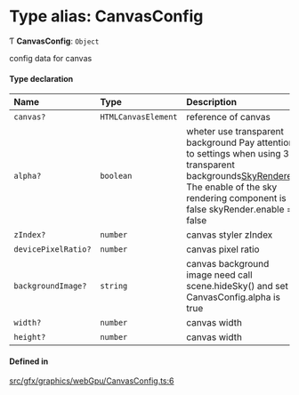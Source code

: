 # Type alias: CanvasConfig

Ƭ **CanvasConfig**: `Object`

config data for canvas

#### Type declaration

| Name | Type | Description |
| :------ | :------ | :------ |
| `canvas?` | `HTMLCanvasElement` | reference of canvas |
| `alpha?` | `boolean` | wheter use transparent background Pay attention to settings when using 3D transparent backgrounds[SkyRenderer](../classes/SkyRenderer.md) The enable of the sky rendering component is false skyRender.enable = false |
| `zIndex?` | `number` | canvas styler zIndex |
| `devicePixelRatio?` | `number` | canvas pixel ratio |
| `backgroundImage?` | `string` | canvas background image need call scene.hideSky() and set CanvasConfig.alpha is true |
| `width?` | `number` | canvas width |
| `height?` | `number` | canvas width |

#### Defined in

[src/gfx/graphics/webGpu/CanvasConfig.ts:6](https://github.com/Orillusion/orillusion/blob/main/src/gfx/graphics/webGpu/CanvasConfig.ts#L6)

